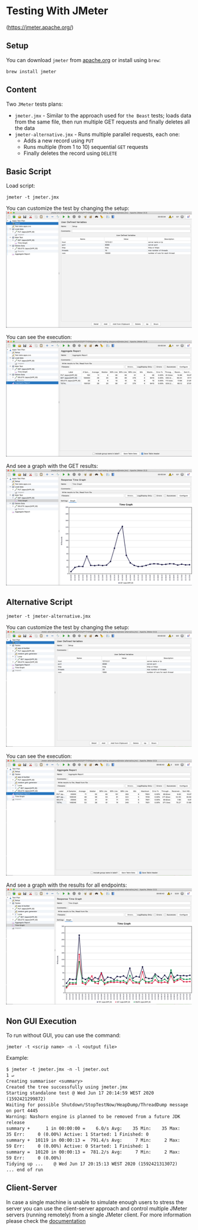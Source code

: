 Testing With JMeter
===================
(https://jmeter.apache.org/)

Setup
-----

You can download `jmeter` from [apache.org](https://jmeter.apache.org/)
or install using `brew`:

```commandline
brew install jmeter 
```

Content
-------

Two `JMeter` tests plans:
* `jmeter.jmx` - Similar to the approach used for `the Beast` tests; loads data from the same file, then run multiple GET requests and finally deletes all the data 
* `jmeter-alternative.jmx` - Runs multiple parallel requests, each one:
  * Adds a new record using `PUT`
  * Runs multiple (from 1 to 10) sequential `GET` requests 
  * Finally deletes the record using `DELETE` 


Basic Script
------------

Load script:
```commandline
jmeter -t jmeter.jmx
```

You can customize the test by changing the setup:
![alt text](__images__/basic_setup.png "Script setup")

You can see the execution:
![alt text](__images__/basic_summary.png "Execution summary")

And see a graph with the GET results:
![alt text](__images__/basic_graph.png "Graph results")


Alternative Script
------------------

```commandline
jmeter -t jmeter-alternative.jmx
```

You can customize the test by changing the setup:
![alt text](__images__/alt_setup.png "Script setup")

You can see the execution:
![alt text](__images__/alt_summary.png "Execution summary")

And see a graph with the results for all endpoints:
![alt text](__images__/alt_graph.png "Graph results")


Non GUI Execution
-----------------

To run without GUI, you can use the command:
```commandline
jmeter -t <scrip name> -n -l <output file>
```

Example:
```
$ jmeter -t jmeter.jmx -n -l jmeter.out                                                                                    1 ↵
Creating summariser <summary>
Created the tree successfully using jmeter.jmx
Starting standalone test @ Wed Jun 17 20:14:59 WEST 2020 (1592421299872)
Waiting for possible Shutdown/StopTestNow/HeapDump/ThreadDump message on port 4445
Warning: Nashorn engine is planned to be removed from a future JDK release
summary +      1 in 00:00:00 =    6.0/s Avg:    35 Min:    35 Max:    35 Err:     0 (0.00%) Active: 1 Started: 1 Finished: 0
summary +  10119 in 00:00:13 =  791.4/s Avg:     7 Min:     2 Max:    59 Err:     0 (0.00%) Active: 0 Started: 1 Finished: 1
summary =  10120 in 00:00:13 =  781.2/s Avg:     7 Min:     2 Max:    59 Err:     0 (0.00%)
Tidying up ...    @ Wed Jun 17 20:15:13 WEST 2020 (1592421313072)
... end of run
```


Client-Server
-------------

In case a single machine is unable to simulate enough users to stress the server you can use the client-server approach and control multiple JMeter servers (running remotely) from a single JMeter client. For more information please check the [documentation](https://jmeter.apache.org/usermanual/remote-test.html)
